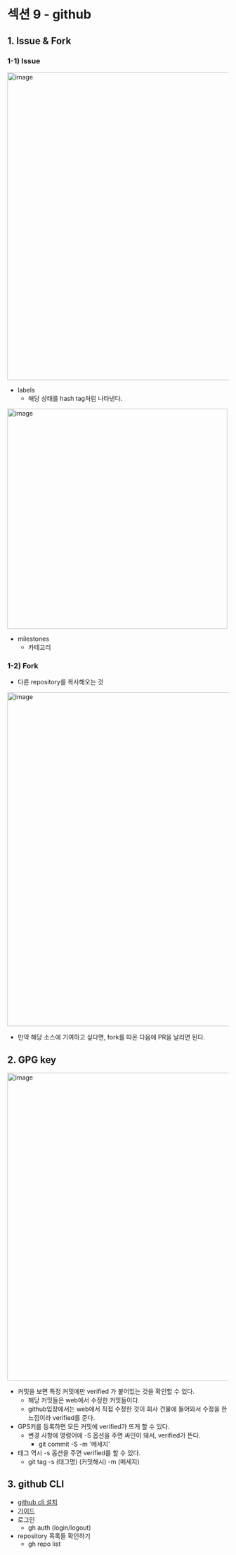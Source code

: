 # 섹션 9 - github

## 1. Issue & Fork

### 1-1) Issue
<img width="700" alt="image" src="https://user-images.githubusercontent.com/51740388/189519266-f056718f-b186-48c3-883c-546656803e52.png">

* labels
	* 해당 상태를 hash tag처럼 나타낸다.

<img width="501" alt="image" src="https://user-images.githubusercontent.com/51740388/189519295-88f31d07-0ec2-4019-9a9d-2d2319a714f4.png">

* milestones
	* 카테고리

### 1-2) Fork

* 다른 repository를 복사해오는 것

<img width="760" alt="image" src="https://user-images.githubusercontent.com/51740388/189519429-2f851304-f53d-45de-9a90-2e34af040f50.png">

* 만약 해당 소스에 기여하고 싶다면, fork를 따온 다음에 PR을 날리면 된다.

## 2. GPG key

<img width="700" alt="image" src="https://user-images.githubusercontent.com/51740388/189519688-a88864a9-9981-4092-a867-432d5f133c26.png">

* 커밋을 보면 특정 커밋에만 verified 가 붙어있는 것을 확인할 수 있다.
	* 해당 커밋들은 web에서 수정한 커밋들이다.
	* github입장에서는 web에서 직접 수정한 것이 회사 건물에 들어와서 수정을 한 느낌이라 verified를 준다.
* GPS키를 등록하면 모든 커밋에 verified가 뜨게 할 수 있다.
	* 변경 사항에 명령어에 -S 옵션을 주면 싸인이 돼서, verified가 뜬다.
		* git commit -S -m '메세지'
* 태그 역시 -s 옵션을 주면 verified를 할 수 있다.
	* git tag -s (태그명) (커밋해시) -m (메세지)


## 3. github CLI

* [github cli 설치](https://cli.github.com/)
* [가이드](https://cli.github.com/manual/)
* 로그인
	* gh auth (login/logout)
* repository 목록들 확인하기
	* gh repo list